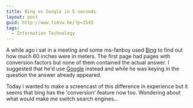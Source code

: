 ```yaml
---
title: Bing vs Google in 5 seconds
layout: post
guid: http://www.timvw.be/?p=1543
tags:
  - Information Technology
---
```

A while ago i sat in a meeting and some ms-fanboy used [Bing](http://www.bing.com) to find out how much 60 inches were in meters. The first page had pages with conversion factors but none of them contained the actual answer. I suggested that he'd use [Google](http://www.google.com) instead and while he was keying in the question the answer already appeared.

Today i wanted to make a screencast of this difference in experience but it seems that bing has the 'conversion' feature now too. Wondering about what would make me switch search engines...
